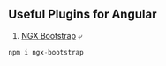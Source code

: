 ## Useful Plugins for Angular

1. [NGX Bootstrap](https://www.npmjs.com/package/ngx-bootstrap) &ldca;
```js
npm i ngx-bootstrap
```

<!-- 1. [Animation on page scroll](https://www.npmjs.com/package/ng2-animate-on-scroll) &ldca;
```js
- npm i ng2-animate-on-scroll
```
2. [Json Server](https://www.npmjs.com/package/json-server) &ldca;
```js
npm i json-server
``` -->